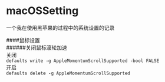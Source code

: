 # macOSSetting
一个我在使用黑苹果的过程中的系统设置的记录<br/>

####鼠标设置<br/>
######关闭鼠标滚轮加速<br/>
关闭<br/>
`defaults write -g AppleMomentumScrollSupported -bool FALSE`<br/>
开启<br/>
`defaults delete -g AppleMomentumScrollSupported`<br/>
